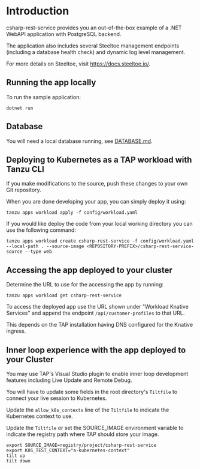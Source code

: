 # Introduction

csharp-rest-service provides you an out-of-the-box example of a .NET WebAPI application with PostgreSQL backend.

The application also includes several Steeltoe management endpoints (including a database health check) and dynamic log level management.

For more details on Steeltoe, visit <https://docs.steeltoe.io/>.

## Running the app locally

To run the sample application:

```script
dotnet run
```

## Database

You will need a local database running, see [DATABASE.md](DATABASE.md#local).

## Deploying to Kubernetes as a TAP workload with Tanzu CLI

If you make modifications to the source, push these changes to your own Git repository.

When you are done developing your app, you can simply deploy it using:

```script
tanzu apps workload apply -f config/workload.yaml
```

If you would like deploy the code from your local working directory you can use the following command:

```script
tanzu apps workload create csharp-rest-service -f config/workload.yaml --local-path . --source-image <REPOSITORY-PREFIX>/csharp-rest-service-source --type web
```

## Accessing the app deployed to your cluster

Determine the URL to use for the accessing the app by running:

```script
tanzu apps workload get csharp-rest-service
```

To access the deployed app use the URL shown under "Workload Knative Services" and append the endpoint `/api/customer-profiles` to that URL.

This depends on the TAP installation having DNS configured for the Knative ingress.

## Inner loop experience with the app deployed to your Cluster

You may use TAP's Visual Studio plugin to enable inner loop development features including Live Update and Remote Debug.

You will have to update some fields in the root directory's `Tiltfile` to connect your live session to Kubernetes.

Update the `allow_k8s_contexts` line of the `Tiltfile` to indicate the Kubernetes context to use.

Update the `Tiltfile` or set the SOURCE_IMAGE environment variable to indicate the registry path where TAP should store your image.

```script
export SOURCE_IMAGE=registry/project/csharp-rest-service
export K8S_TEST_CONTEXT="a-kubernetes-context"
tilt up
tilt down
```
